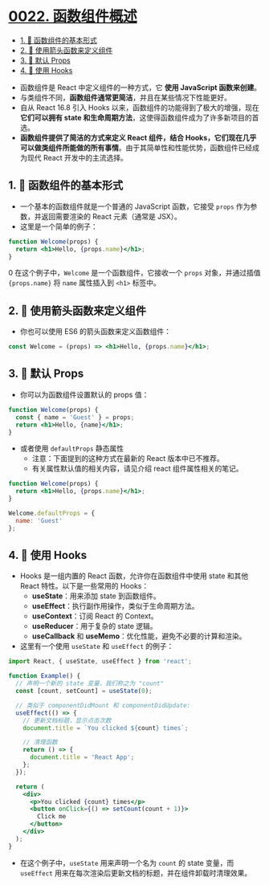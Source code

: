# [0022. 函数组件概述](https://github.com/Tdahuyou/react/tree/main/0022.%20%E5%87%BD%E6%95%B0%E7%BB%84%E4%BB%B6%E6%A6%82%E8%BF%B0)

<!-- region:toc -->
- [1. 📒 函数组件的基本形式](#1--函数组件的基本形式)
- [2. 📒 使用箭头函数来定义组件](#2--使用箭头函数来定义组件)
- [3. 📒 默认 Props](#3--默认-props)
- [4. 📒 使用 Hooks](#4--使用-hooks)
<!-- endregion:toc -->
- 函数组件是 React 中定义组件的一种方式，它 **使用 JavaScript 函数来创建**。
- 与类组件不同，**函数组件通常更简洁**，并且在某些情况下性能更好。
- 自从 React 16.8 引入 Hooks 以来，函数组件的功能得到了极大的增强，现在 **它们可以拥有 state 和生命周期方法**，这使得函数组件成为了许多新项目的首选。
- **函数组件提供了简洁的方式来定义 React 组件，结合 Hooks，它们现在几乎可以做类组件所能做的所有事情**。由于其简单性和性能优势，函数组件已经成为现代 React 开发中的主流选择。

## 1. 📒 函数组件的基本形式

- 一个基本的函数组件就是一个普通的 JavaScript 函数，它接受 `props` 作为参数，并返回需要渲染的 React 元素（通常是 JSX）。
- 这里是一个简单的例子：

```jsx
function Welcome(props) {
  return <h1>Hello, {props.name}</h1>;
}
```

0 在这个例子中，`Welcome` 是一个函数组件，它接收一个 `props` 对象，并通过插值 `{props.name}` 将 `name` 属性插入到 `<h1>` 标签中。

## 2. 📒 使用箭头函数来定义组件

- 你也可以使用 ES6 的箭头函数来定义函数组件：

```jsx
const Welcome = (props) => <h1>Hello, {props.name}</h1>;
```

## 3. 📒 默认 Props

- 你可以为函数组件设置默认的 props 值：

```jsx
function Welcome(props) {
  const { name = 'Guest' } = props;
  return <h1>Hello, {name}</h1>;
}
```

- 或者使用 `defaultProps` 静态属性
  - 注意：下面提到的这种方式在最新的 React 版本中已不推荐。
  - 有关属性默认值的相关内容，请见介绍 react 组件属性相关的笔记。

```jsx
function Welcome(props) {
  return <h1>Hello, {props.name}</h1>;
}

Welcome.defaultProps = {
  name: 'Guest'
};
```

## 4. 📒 使用 Hooks

- Hooks 是一组内置的 React 函数，允许你在函数组件中使用 state 和其他 React 特性。以下是一些常用的 Hooks：
  - **useState**：用来添加 state 到函数组件。
  - **useEffect**：执行副作用操作，类似于生命周期方法。
  - **useContext**：订阅 React 的 Context。
  - **useReducer**：用于复杂的 state 逻辑。
  - **useCallback** 和 **useMemo**：优化性能，避免不必要的计算和渲染。
- 这里有一个使用 `useState` 和 `useEffect` 的例子：

```jsx
import React, { useState, useEffect } from 'react';

function Example() {
  // 声明一个新的 state 变量，我们称之为 "count"
  const [count, setCount] = useState(0);

  // 类似于 componentDidMount 和 componentDidUpdate:
  useEffect(() => {
    // 更新文档标题，显示点击次数
    document.title = `You clicked ${count} times`;

    // 清理函数
    return () => {
      document.title = 'React App';
    };
  });

  return (
    <div>
      <p>You clicked {count} times</p>
      <button onClick={() => setCount(count + 1)}>
        Click me
      </button>
    </div>
  );
}
```

- 在这个例子中，`useState` 用来声明一个名为 `count` 的 state 变量，而 `useEffect` 用来在每次渲染后更新文档的标题，并在组件卸载时清理效果。


